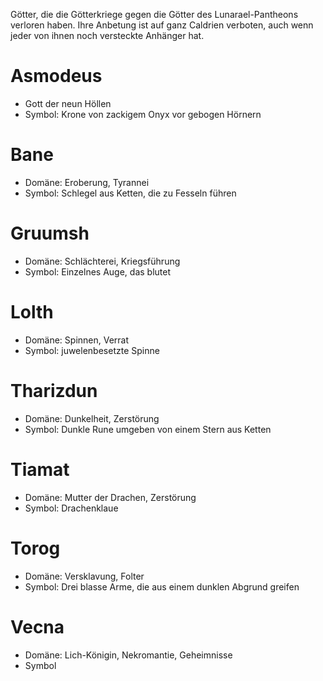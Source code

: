 Götter, die die Götterkriege gegen die Götter des Lunarael-Pantheons verloren haben.
Ihre Anbetung ist auf ganz Caldrien verboten, auch wenn jeder von ihnen noch versteckte Anhänger hat.


# Asmodeus

- Gott der neun Höllen
- Symbol: Krone von zackigem Onyx vor gebogen Hörnern

# Bane

- Domäne: Eroberung, Tyrannei
- Symbol: Schlegel aus Ketten, die zu Fesseln führen

# Gruumsh

- Domäne: Schlächterei, Kriegsführung
- Symbol: Einzelnes Auge, das blutet

# Lolth

-  Domäne: Spinnen, Verrat
- Symbol: juwelenbesetzte Spinne

# Tharizdun

- Domäne: Dunkelheit, Zerstörung
- Symbol: Dunkle Rune umgeben von einem Stern aus Ketten

# Tiamat

- Domäne: Mutter der Drachen, Zerstörung
- Symbol: Drachenklaue

# Torog

- Domäne: Versklavung, Folter
- Symbol: Drei blasse Arme, die aus einem dunklen Abgrund greifen

# Vecna

- Domäne: Lich-Königin, Nekromantie, Geheimnisse
- Symbol
